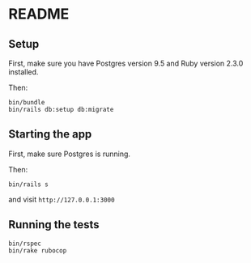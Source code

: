 # README

## Setup

First, make sure you have Postgres version 9.5 and Ruby version 2.3.0 installed.

Then:

```
bin/bundle
bin/rails db:setup db:migrate
```

## Starting the app

First, make sure Postgres is running.

Then:

```
bin/rails s
```

and visit `http://127.0.0.1:3000`

## Running the tests

```
bin/rspec
bin/rake rubocop
```
